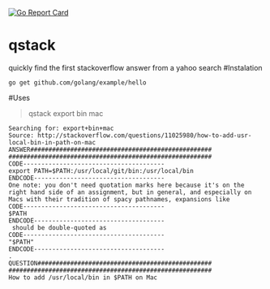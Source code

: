 [![Go Report Card](https://goreportcard.com/badge/github.com/chavdim/qstack)](https://goreportcard.com/report/github.com/chavdim/qstack)
# qstack
quickly find the first stackoverflow answer from a yahoo search 
#Instalation
```
go get github.com/golang/example/hello
```
#Uses
>qstack export bin mac
```
Searching for: export+bin+mac
Source: http://stackoverflow.com/questions/11025980/how-to-add-usr-local-bin-in-path-on-mac
ANSWER##################################################
########################################################
CODE---------------------------------------
export PATH=$PATH:/usr/local/git/bin:/usr/local/bin
ENDCODE------------------------------------
One note: you don't need quotation marks here because it's on the right hand side of an assignment, but in general, and especially on Macs with their tradition of spacy pathnames, expansions like 
CODE---------------------------------------
$PATH
ENDCODE------------------------------------
 should be double-quoted as 
CODE---------------------------------------
"$PATH"
ENDCODE------------------------------------
.
QUESTION################################################
########################################################
How to add /usr/local/bin in $PATH on Mac
```

